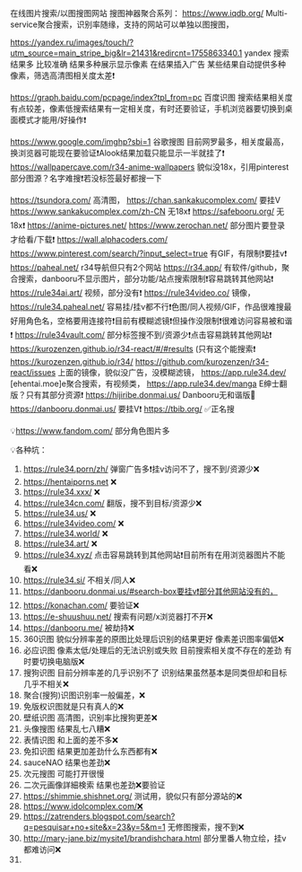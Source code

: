 在线图片搜索/以图搜图​网站
搜图神器聚合系列： 
https://www.iqdb.org/ Multi-service聚合搜索，识别率随缘，支持的网站可以单独以图搜图，

https://yandex.ru/images/touch/?utm_source=main_stripe_big&lr=21431&redircnt=1755863340.1 yandex 搜索结果多 比较准确 结果多种展示显示像素 在结果插入广告 某些结果自动提供多种像素，筛选高清图相关度太差❗️

https://graph.baidu.com/pcpage/index?tpl_from=pc 百度识图 搜索结果相关度有点较差，像素低搜索结果有一定相关度，有时还要验证，手机浏览器要切换到桌面模式才能用/好操作❗️

https://www.google.com/imghp?sbi=1 谷歌搜图 目前网罗最多，相关度最高，换浏览器可能现在要验证❗️Alook结果加载只能显示一半就挂了❗️
https://wallpapercave.com/r34-anime-wallpapers 貌似没18x，引用pinterest部分图源？名字难搜❗️若没标签最好都搜一下
 
https://tsundora.com/ 高清图，
https://chan.sankakucomplex.com/ 要挂V https://www.sankakucomplex.com/zh-CN 无18x❗
https://safebooru.org/ 无18x❗
https://anime-pictures.net/
https://www.zerochan.net/ 部分图片要登录才给看/下载❗
https://wall.alphacoders.com/
https://www.pinterest.com/search/?input_select=true 有GIF，有限制❗️要挂v❗️
https://paheal.net/  r34导航但只有2个网站
https://r34.app/ 有软件/github，聚合搜索，danbooru不显示图片，部分功能/站点搜索限制❗️容易跳转其他网站❗️
https://rule34ai.art/ 视频，部分没有❗️
https://rule34video.co/ 镜像，https://rule34.paheal.net/ 容易挂/挂v都不行❗️色图/同人视频/GIF，作品很难搜最好用角色名，空格要用连接符❗️目前有模糊滤镜❗️但操作没限制❗️很难访问容易被和谐❗️
https://rule34vault.com/ 部分标签搜不到/资源少❗️点击容易跳转其他网站❗️
https://kurozenzen.github.io/r34-react/#/#results (只有这个能搜索❗️
https://kurozenzen.github.io/r34/ https://github.com/kurozenzen/r34-react/issues 上面的镜像，貌似没广告，没模糊滤镜，
https://app.rule34.dev/ [ehentai.moe]e聚合搜索，有视频类，
https://app.rule34.dev/manga E绅士翻版？只有其部分资源❗️
https://hijiribe.donmai.us/ Danbooru无和谐版🌟
https://danbooru.donmai.us/ 要挂V❗
https://tbib.org/ ✅正名搜

💡https://www.fandom.com/ 部分角色图片多

💡各种坑：
1. https://rule34.porn/zh/ 弹窗广告多❗️挂v访问不了，搜不到/资源少❌
2. https://hentaiporns.net ❌
3. https://rule34.xxx/ ❌
4. https://rule34cn.com/ 翻版，搜不到目标/资源少❌
5. https://rule34.us/ ❌
6. https://rule34video.com/ ❌
7. https://rule34.world/ ❌
8. https://rule34.art/ ❌
9. https://rule34.xyz/ 点击容易跳转到其他网站❗️目前所有在用浏览器图片不能看❌
10. https://rule34.si/ 不相关/同人❌
11. https://danbooru.donmai.us/#search-box要挂v❗️部分其他网站没有的，
12. https://konachan.com/ 要验证❌
13. https://e-shuushuu.net/ 搜索有问题/x浏览器打不开❌
14. https://danbooru.me/ 被劫持❌
15. 360识图 貌似分辨率差的原图比处理后识别的结果更好 像素差识图率偏低❌
16. 必应识图 像素太低/处理后的无法识别或失败 目前搜索相关度不存在的差劲 有时要切换电脑版❌
17. 搜狗识图 目前分辨率差的几乎识别不了 识别结果虽然基本是同类但却和目标几乎不相关❌
18. 聚合(搜狗)识图识别率一般偏差，❌
19. 免版权识图就是只有真人的❌ 
20. 壁纸识图 高清图，识别率比搜狗更差❌
21. 头像搜图 结果乱七八糟❌
22. 表情识图 和上面的差不多❌
23. 免扣识图 结果更加差劲什么东西都有❌
24. sauceNAO 结果也差劲❌
25. 次元搜图 可能打开很慢
26. 二次元画像詳細検索 结果也差劲❌要验证
27.  https://shimmie.shishnet.org/ 测试用，貌似只有部分源站的❌
28. https://www.idolcomplex.com/❌
29. https://zatrenders.blogspot.com/search?q=pesquisar+no+site&x=23&y=5&m=1 无修图搜索，搜不到❌
30. http://mary-jane.biz/mysite1/brandishchara.html 部分里番人物立绘，挂v都难访问❌
31. 
